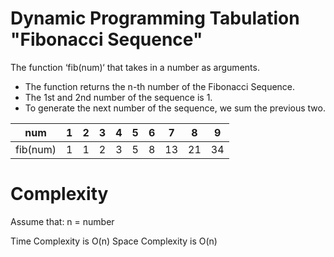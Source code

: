# Dynamic Programming Tabulation "Fibonacci Sequence"

The function ‘fib(num)‘ that takes in a number as arguments.

* The function returns the n-th number of the Fibonacci Sequence.
* The 1st and 2nd number of the sequence is 1.
* To generate the next number of the sequence, we sum the previous two.

num | 1 | 2 | 3 | 4 | 5 | 6 | 7 | 8 | 9
--- | --- | --- | --- |--- |--- |--- |--- |--- |---
fib(num) | 1 | 1 | 2 | 3 | 5 | 8 | 13 | 21 | 34

# Complexity

Assume that:
n = number

Time Complexity is O(n)
Space Complexity is O(n)
